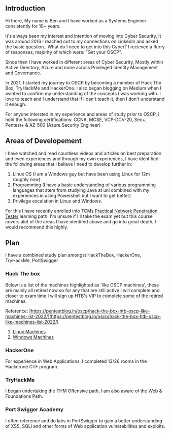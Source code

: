 ## Introduction

Hi there, My name is Ben and I have worked as a Systems Engineer consistently for 10+ years.

It's always been my interest and intention of moving into Cyber Security, It was around 2016 I reached out to my connections on LinkedIn and asked the basic question.. What do I need to get into this Cyber? I recieved a flurry of responses, majority of which were: "Get your OSCP".&#x20;

Since then I have worked in different areas of Cyber Security, Mostly within Active Directory, Azure and more across Privileged Identity Management and Governance.

In 2021, I started my journey to OSCP by becoming a member of Hack The Box, TryHackMe and HackerOne.
I also began blogging on Medium when I wanted to confirm my understanding of the concepts I was working with. I love to teach and I understand that if I can't teach it, then I don't understand it enough.&#x20;

For anyone intersted in my experience and areas of study prior to OSCP, I hold the following certifications: CCNA, MCSE, VCP-DCV-20, Sec+, Pentest+ & AZ-500 (Azure Security Engineer)



## Areas of Developement

I have watched and read countless videos and articles on best preparation and even experiences and through my own experiences, I have identified the following areas that I believe I need to develop further in:

1. Linux OS (I am a Windows guy but have been using Linux for 12m roughly now)
2. Programming (I have a basic understanding of various programming languages that stem from studying Java at uni combined with my experiences in using Powershell but I want to get better)
3. Privilege escalation in Linux and Windows.

For this I have recently enrolled into TCMs [Practical Network Penetration Tester](https://certifications.tcm-sec.com/pnpt/) learning path. 
I'm unsure if I'll take the exam yet but this course covers alot of the areas I have identifed above and go into great depth, I would recommend this highly.


## Plan

I have a combined study plan amongst HackTheBox, HackerOne, TryHackMe, PortSwigger

### Hack The box
Below is a list of the machines highlighted as 'like OSCP machines', these are mainly all retired now so for any that are still active I will complete and closer to exam time I will sign up HTB's VIP to complete some of the retired machines.

Reference: [https://pentestblog.in/oscp/hack-the-box-htb-oscp-like-machines-list-2022/](https://pentestblog.in/oscp/hack-the-box-htb-oscp-like-machines-list-2022/)

1. [Linux Machines](https://github.com/br-ashlin/oscp-prep/blob/main/hack-the-box/machines/linux.md)
2. [Windows Machines](https://github.com/br-ashlin/oscp-prep/blob/main/hack-the-box/machines/windows.md)

### HackerOne
For experience in Web Applications, I completed 13/26 rooms in the Hackerone CTF program.

### TryHackMe
 I began undertaking the THM Offensive path, I am also aware of the Web & Foundations Path.

 ### Port Swigger Academy
I often reference and do labs in PortSwigger to gain a better understanding of XSS, SQLi and other forms of Web application vulnerabilities and exploits.
